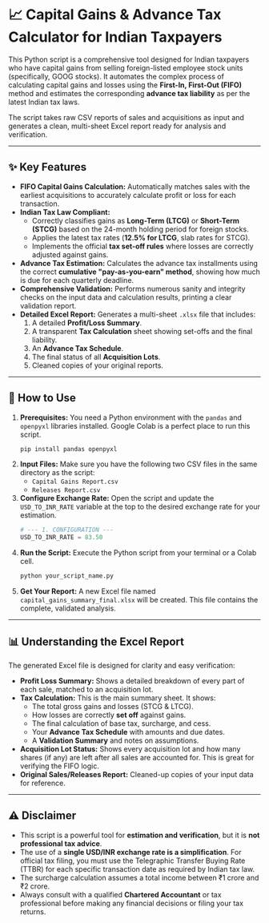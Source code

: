# 📈 Capital Gains & Advance Tax Calculator for Indian Taxpayers

This Python script is a comprehensive tool designed for Indian taxpayers who have capital gains from selling foreign-listed employee stock units (specifically, GOOG stocks). It automates the complex process of calculating capital gains and losses using the **First-In, First-Out (FIFO)** method and estimates the corresponding **advance tax liability** as per the latest Indian tax laws.

The script takes raw CSV reports of sales and acquisitions as input and generates a clean, multi-sheet Excel report ready for analysis and verification.

***

## ✨ Key Features

* **FIFO Capital Gains Calculation:** Automatically matches sales with the earliest acquisitions to accurately calculate profit or loss for each transaction.
* **Indian Tax Law Compliant:**
    * Correctly classifies gains as **Long-Term (LTCG)** or **Short-Term (STCG)** based on the 24-month holding period for foreign stocks.
    * Applies the latest tax rates (**12.5% for LTCG**, slab rates for STCG).
    * Implements the official **tax set-off rules** where losses are correctly adjusted against gains.
* **Advance Tax Estimation:** Calculates the advance tax installments using the correct **cumulative "pay-as-you-earn" method**, showing how much is due for each quarterly deadline.
* **Comprehensive Validation:** Performs numerous sanity and integrity checks on the input data and calculation results, printing a clear validation report.
* **Detailed Excel Report:** Generates a multi-sheet `.xlsx` file that includes:
    1.  A detailed **Profit/Loss Summary**.
    2.  A transparent **Tax Calculation** sheet showing set-offs and the final liability.
    3.  An **Advance Tax Schedule**.
    4.  The final status of all **Acquisition Lots**.
    5.  Cleaned copies of your original reports.

***

## 🚀 How to Use

1.  **Prerequisites:** You need a Python environment with the `pandas` and `openpyxl` libraries installed. Google Colab is a perfect place to run this script.
    ```bash
    pip install pandas openpyxl
    ```
2.  **Input Files:** Make sure you have the following two CSV files in the same directory as the script:
    * `Capital Gains Report.csv`
    * `Releases Report.csv`
3.  **Configure Exchange Rate:** Open the script and update the `USD_TO_INR_RATE` variable at the top to the desired exchange rate for your estimation.
    ```python
    # --- 1. CONFIGURATION ---
    USD_TO_INR_RATE = 83.50 
    ```
4.  **Run the Script:** Execute the Python script from your terminal or a Colab cell.
    ```bash
    python your_script_name.py
    ```
5.  **Get Your Report:** A new Excel file named `capital_gains_summary_final.xlsx` will be created. This file contains the complete, validated analysis.

***

## 📊 Understanding the Excel Report

The generated Excel file is designed for clarity and easy verification:

* **Profit Loss Summary:** Shows a detailed breakdown of every part of each sale, matched to an acquisition lot.
* **Tax Calculation:** This is the main summary sheet. It shows:
    * The total gross gains and losses (STCG & LTCG).
    * How losses are correctly **set off** against gains.
    * The final calculation of base tax, surcharge, and cess.
    * Your **Advance Tax Schedule** with amounts and due dates.
    * A **Validation Summary** and notes on assumptions.
* **Acquisition Lot Status:** Shows every acquisition lot and how many shares (if any) are left after all sales are accounted for. This is great for verifying the FIFO logic.
* **Original Sales/Releases Report:** Cleaned-up copies of your input data for reference.

***

## ⚠️ Disclaimer

* This script is a powerful tool for **estimation and verification**, but it is **not professional tax advice**.
* The use of a **single USD/INR exchange rate is a simplification**. For official tax filing, you must use the Telegraphic Transfer Buying Rate (TTBR) for each specific transaction date as required by Indian tax law.
* The surcharge calculation assumes a total income between ₹1 crore and ₹2 crore.
* Always consult with a qualified **Chartered Accountant** or tax professional before making any financial decisions or filing your tax returns.